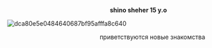  ᠌ ᠌᠌ ᠌ ᠌ ᠌ ᠌ ᠌ ᠌᠌ ᠌ ᠌ ᠌ ᠌ ᠌  ᠌ ᠌ ᠌᠌ ᠌ ᠌ ᠌ ᠌ ᠌ ᠌ ᠌᠌ ᠌ ᠌ ᠌ ᠌ ᠌ ᠌᠌ ᠌ ᠌ ᠌ ᠌ ᠌  ᠌ ᠌᠌ ᠌ ᠌ ᠌ ᠌ ᠌ ᠌᠌ ᠌ ᠌ ᠌ ᠌ ᠌  ᠌᠌ ᠌  ᠌ ᠌᠌ ᠌ ᠌ ᠌  ᠌᠌      ᠌ ᠌ ᠌ ᠌  ᠌᠌  **shino sheher 15 y.o**

![dca80e5e0484640687bf95afffa8c640](https://github.com/user-attachments/assets/9798298f-7b5b-46ee-8111-6c78da047803)

 ᠌ ᠌᠌ ᠌ ᠌ ᠌ ᠌ ᠌ ᠌᠌ ᠌ ᠌ ᠌ ᠌ ᠌  ᠌ ᠌ ᠌᠌ ᠌ ᠌ ᠌ ᠌ ᠌ ᠌ ᠌᠌ ᠌ ᠌ ᠌ ᠌ ᠌ ᠌᠌ ᠌ ᠌ ᠌ ᠌ ᠌  ᠌ ᠌᠌ ᠌ ᠌ ᠌ ᠌ ᠌ ᠌᠌ ᠌ ᠌ ᠌ ᠌ ᠌  ᠌᠌ ᠌  ᠌ ᠌ ᠌᠌ ᠌ ᠌ приветствуются новые знакомства 





